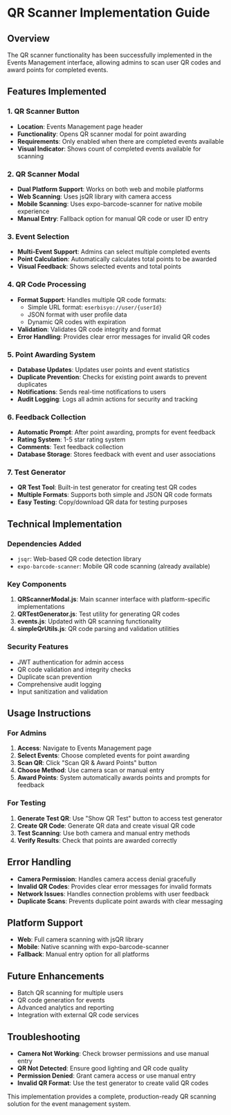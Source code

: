 # QR Scanner Implementation Guide

## Overview
The QR scanner functionality has been successfully implemented in the Events Management interface, allowing admins to scan user QR codes and award points for completed events.

## Features Implemented

### 1. QR Scanner Button
- **Location**: Events Management page header
- **Functionality**: Opens QR scanner modal for point awarding
- **Requirements**: Only enabled when there are completed events available
- **Visual Indicator**: Shows count of completed events available for scanning

### 2. QR Scanner Modal
- **Dual Platform Support**: Works on both web and mobile platforms
- **Web Scanning**: Uses jsQR library with camera access
- **Mobile Scanning**: Uses expo-barcode-scanner for native mobile experience
- **Manual Entry**: Fallback option for manual QR code or user ID entry

### 3. Event Selection
- **Multi-Event Support**: Admins can select multiple completed events
- **Point Calculation**: Automatically calculates total points to be awarded
- **Visual Feedback**: Shows selected events and total points

### 4. QR Code Processing
- **Format Support**: Handles multiple QR code formats:
  - Simple URL format: `eserbisyo://user/{userId}`
  - JSON format with user profile data
  - Dynamic QR codes with expiration
- **Validation**: Validates QR code integrity and format
- **Error Handling**: Provides clear error messages for invalid QR codes

### 5. Point Awarding System
- **Database Updates**: Updates user points and event statistics
- **Duplicate Prevention**: Checks for existing point awards to prevent duplicates
- **Notifications**: Sends real-time notifications to users
- **Audit Logging**: Logs all admin actions for security and tracking

### 6. Feedback Collection
- **Automatic Prompt**: After point awarding, prompts for event feedback
- **Rating System**: 1-5 star rating system
- **Comments**: Text feedback collection
- **Database Storage**: Stores feedback with event and user associations

### 7. Test Generator
- **QR Test Tool**: Built-in test generator for creating test QR codes
- **Multiple Formats**: Supports both simple and JSON QR code formats
- **Easy Testing**: Copy/download QR data for testing purposes

## Technical Implementation

### Dependencies Added
- `jsqr`: Web-based QR code detection library
- `expo-barcode-scanner`: Mobile QR code scanning (already available)

### Key Components
1. **QRScannerModal.js**: Main scanner interface with platform-specific implementations
2. **QRTestGenerator.js**: Test utility for generating QR codes
3. **events.js**: Updated with QR scanning functionality
4. **simpleQrUtils.js**: QR code parsing and validation utilities

### Security Features
- JWT authentication for admin access
- QR code validation and integrity checks
- Duplicate scan prevention
- Comprehensive audit logging
- Input sanitization and validation

## Usage Instructions

### For Admins
1. **Access**: Navigate to Events Management page
2. **Select Events**: Choose completed events for point awarding
3. **Scan QR**: Click "Scan QR & Award Points" button
4. **Choose Method**: Use camera scan or manual entry
5. **Award Points**: System automatically awards points and prompts for feedback

### For Testing
1. **Generate Test QR**: Use "Show QR Test" button to access test generator
2. **Create QR Code**: Generate QR data and create visual QR code
3. **Test Scanning**: Use both camera and manual entry methods
4. **Verify Results**: Check that points are awarded correctly

## Error Handling
- **Camera Permission**: Handles camera access denial gracefully
- **Invalid QR Codes**: Provides clear error messages for invalid formats
- **Network Issues**: Handles connection problems with user feedback
- **Duplicate Scans**: Prevents duplicate point awards with clear messaging

## Platform Support
- **Web**: Full camera scanning with jsQR library
- **Mobile**: Native scanning with expo-barcode-scanner
- **Fallback**: Manual entry option for all platforms

## Future Enhancements
- Batch QR scanning for multiple users
- QR code generation for events
- Advanced analytics and reporting
- Integration with external QR code services

## Troubleshooting
- **Camera Not Working**: Check browser permissions and use manual entry
- **QR Not Detected**: Ensure good lighting and QR code quality
- **Permission Denied**: Grant camera access or use manual entry
- **Invalid QR Format**: Use the test generator to create valid QR codes

This implementation provides a complete, production-ready QR scanning solution for the event management system.
